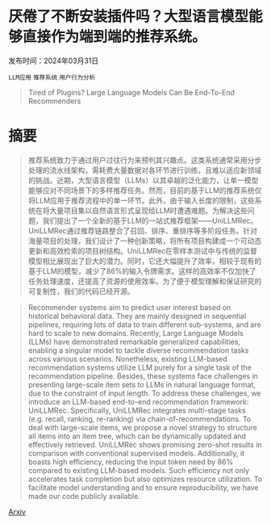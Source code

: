 # 厌倦了不断安装插件吗？大型语言模型能够直接作为端到端的推荐系统。

发布时间：2024年03月31日

`LLM应用` `推荐系统` `用户行为分析`

> Tired of Plugins? Large Language Models Can Be End-To-End Recommenders

# 摘要

> 推荐系统致力于通过用户过往行为来预判其兴趣点。这类系统通常采用分步处理的流水线架构，需耗费大量数据对各环节进行训练，且难以适应新领域的挑战。近期，大型语言模型（LLMs）以其卓越的泛化能力，让单一模型能够应对不同场景下的多样推荐任务。然而，目前的基于LLM的推荐系统仅将LLM应用于推荐流程中的单一环节。此外，由于输入长度的限制，这些系统在将大量项目集以自然语言形式呈现给LLM时遭遇难题。为解决这些问题，我们提出了一个全新的基于LLM的一站式推荐框架——UniLLMRec。UniLLMRec通过推荐链路整合了召回、排序、重排序等多阶段任务。针对海量项目的处理，我们设计了一种创新策略，将所有项目构建成一个可动态更新和高效检索的项目树结构。UniLLMRec在零样本测试中与传统的监督模型相比展现出了巨大的潜力。同时，它还大幅提升了效率，相较于现有的基于LLM的模型，减少了86%的输入令牌需求。这样的高效率不仅加快了任务处理速度，还提高了资源的使用效率。为了便于模型理解和保证研究的可复制性，我们的代码已经开源。

> Recommender systems aim to predict user interest based on historical behavioral data. They are mainly designed in sequential pipelines, requiring lots of data to train different sub-systems, and are hard to scale to new domains. Recently, Large Language Models (LLMs) have demonstrated remarkable generalized capabilities, enabling a singular model to tackle diverse recommendation tasks across various scenarios. Nonetheless, existing LLM-based recommendation systems utilize LLM purely for a single task of the recommendation pipeline. Besides, these systems face challenges in presenting large-scale item sets to LLMs in natural language format, due to the constraint of input length. To address these challenges, we introduce an LLM-based end-to-end recommendation framework: UniLLMRec. Specifically, UniLLMRec integrates multi-stage tasks (e.g. recall, ranking, re-ranking) via chain-of-recommendations. To deal with large-scale items, we propose a novel strategy to structure all items into an item tree, which can be dynamically updated and effectively retrieved. UniLLMRec shows promising zero-shot results in comparison with conventional supervised models. Additionally, it boasts high efficiency, reducing the input token need by 86% compared to existing LLM-based models. Such efficiency not only accelerates task completion but also optimizes resource utilization. To facilitate model understanding and to ensure reproducibility, we have made our code publicly available.

[Arxiv](https://arxiv.org/abs/2404.00702)